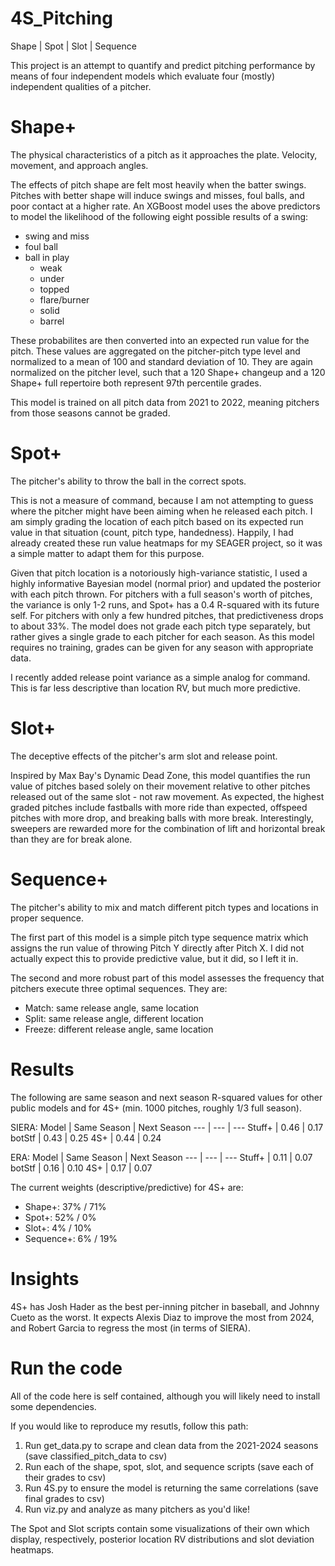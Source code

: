 # 4S_Pitching
Shape | Spot | Slot | Sequence

This project is an attempt to quantify and predict pitching performance by means of four independent models which evaluate four (mostly) independent qualities of a pitcher.

# Shape+
The physical characteristics of a pitch as it approaches the plate. Velocity, movement, and approach angles. 

The effects of pitch shape are felt most heavily when the batter swings. Pitches with better shape will induce swings and misses, foul balls, and poor contact at a higher rate. An XGBoost model uses the above predictors to model the likelihood of the following eight possible results of a swing:
 - swing and miss
 - foul ball
 - ball in play
     - weak
     - under
     - topped
     - flare/burner
     - solid
     - barrel

These probabilites are then converted into an expected run value for the pitch. These values are aggregated on the pitcher-pitch type level and normalized to a mean of 100 and standard deviation of 10. They are again normalized on the pitcher level, such that a 120 Shape+ changeup and a 120 Shape+ full repertoire both represent 97th percentile grades.

This model is trained on all pitch data from 2021 to 2022, meaning pitchers from those seasons cannot be graded.

# Spot+
The pitcher's ability to throw the ball in the correct spots.

This is not a measure of command, because I am not attempting to guess where the pitcher might have been aiming when he released each pitch. I am simply grading the location of each pitch based on its expected run value in that situation (count, pitch type, handedness). Happily, I had already created these run value heatmaps for my SEAGER project, so it was a simple matter to adapt them for this purpose. 

Given that pitch location is a notoriously high-variance statistic, I used a highly informative Bayesian model (normal prior) and updated the posterior with each pitch thrown. For pitchers with a full season's worth of pitches, the variance is only 1-2 runs, and Spot+ has a 0.4 R-squared with its future self. For pitchers with only a few hundred pitches, that predictiveness drops to about 33%. The model does not grade each pitch type separately, but rather gives a single grade to each pitcher for each season. As this model requires no training, grades can be given for any season with appropriate data.

I recently added release point variance as a simple analog for command. This is far less descriptive than location RV, but much more predictive.

# Slot+
The deceptive effects of the pitcher's arm slot and release point.

Inspired by Max Bay's Dynamic Dead Zone, this model quantifies the run value of pitches based solely on their movement relative to other pitches released out of the same slot - not raw movement. As expected, the highest graded pitches include fastballs with more ride than expected, offspeed pitches with more drop, and breaking balls with more break. Interestingly, sweepers are rewarded more for the combination of lift and horizontal break than they are for break alone.

# Sequence+
The pitcher's ability to mix and match different pitch types and locations in proper sequence.

The first part of this model is a simple pitch type sequence matrix which assigns the run value of throwing Pitch Y directly after Pitch X. I did not actually expect this to provide predictive value, but it did, so I left it in.

The second and more robust part of this model assesses the frequency that pitchers execute three optimal sequences. They are:
- Match: same release angle, same location
- Split: same release angle, different location
- Freeze: different release angle, same location

# Results
The following are same season and next season R-squared values for other public models and for 4S+ (min. 1000 pitches, roughly 1/3 full season).

SIERA:
Model | Same Season | Next Season
--- | --- | --- 
Stuff+ | 0.46 | 0.17
botStf | 0.43 | 0.25
4S+    | 0.44 | 0.24

ERA:
Model | Same Season | Next Season
--- | --- | --- 
Stuff+ | 0.11 | 0.07
botStf | 0.16 | 0.10
4S+    | 0.17 | 0.07

The current weights (descriptive/predictive) for 4S+ are:
- Shape+:   37% / 71% 
- Spot+:    52% /  0%
- Slot+:     4% / 10%
- Sequence+: 6% / 19%

# Insights
4S+ has Josh Hader as the best per-inning pitcher in baseball, and Johnny Cueto as the worst. It expects Alexis Diaz to improve the most from 2024, and Robert Garcia to regress the most (in terms of SIERA).

# Run the code
All of the code here is self contained, although you will likely need to install some dependencies. 

If you would like to reproduce my resutls, follow this path:
1. Run get_data.py to scrape and clean data from the 2021-2024 seasons (save classified_pitch_data to csv)
2. Run each of the shape, spot, slot, and sequence scripts (save each of their grades to csv)
3. Run 4S.py to ensure the model is returning the same correlations (save final grades to csv)
4. Run viz.py and analyze as many pitchers as you'd like!

The Spot and Slot scripts contain some visualizations of their own which display, respectively, posterior location RV distributions and slot deviation heatmaps.

